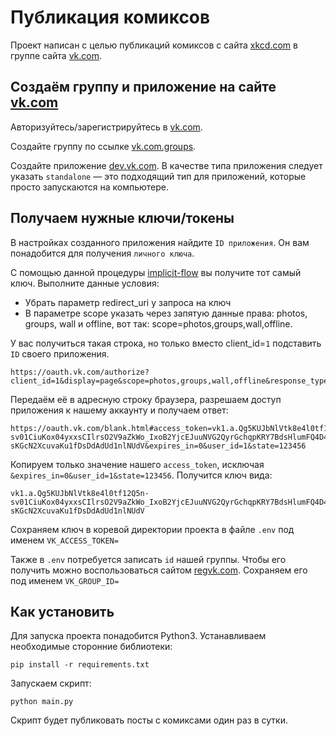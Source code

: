 # Публикация комиксов

Проект написан с целью публикаций комиксов с сайта [xkcd.com](https://xkcd.com/) в группе сайта [vk.com](https://vk.com/).

## Создаём группу и приложение на сайте [vk.com](https://vk.com/)
Авторизуйтесь/зарегистрируйтесь в [vk.com](https://vk.com/).

Создайте группу по ссылке [vk.com.groups](https://vk.com/groups?tab=admin).

Создайте приложение [dev.vk.com](https://dev.vk.com/). В качестве типа приложения следует указать `standalone` — это подходящий тип для приложений, которые просто запускаются на компьютере.

## Получаем нужные ключи/токены
В настройках созданного приложения найдите `ID приложения`. Он вам понадобится для получения `личного ключа`. 

С помощью данной процедуры [implicit-flow](https://dev.vk.com/api/access-token/implicit-flow-user) вы получите тот самый ключ. Выполните данные условия:
* Убрать параметр redirect_uri у запроса на ключ
* В параметре scope указать через запятую данные права: photos, groups, wall и offline, вот так: scope=photos,groups,wall,offline.

У вас получиться такая строка, но только вместо client_id=`1` подставить `ID` своего приложения.
```
https://oauth.vk.com/authorize?client_id=1&display=page&scope=photos,groups,wall,offline&response_type=token&v=5.131&state=123456
```
Передаём её в адресную строку браузера, разрешаем доступ приложения к нашему аккаунту и получаем ответ:
```
https://oauth.vk.com/blank.html#access_token=vk1.a.Qg5KUJbNlVtk8e4l0tf12Q5n-sv01CiuKox04yxxsCIlrsO2V9aZkWo_IxoB2YjcEJuuNVG2QyrGchqpKRY7BdsHlumFQ4D4OyZSHitA52NEDnVDKbGQRnEmF_p7O31Rt5MYPByb0y3qaJe8Auc6IT9fvbu-sKGcN2XcuvaKu1fDsDdAdUd1nlNUdV&expires_in=0&user_id=1&state=123456
```
Копируем только значение нашего `access_token`, исключая `&expires_in=0&user_id=1&state=123456`. Получится ключ вида:
```
vk1.a.Qg5KUJbNlVtk8e4l0tf12Q5n-sv01CiuKox04yxxsCIlrsO2V9aZkWo_IxoB2YjcEJuuNVG2QyrGchqpKRY7BdsHlumFQ4D4OyZSHitA52NEDnVDKbGQRnEmF_p7O31Rt5MYPByb0y3qaJe8Auc6IT9fvbu-sKGcN2XcuvaKu1fDsDdAdUd1nlNUdV
```
Сохраняем ключ в коревой директории проекта в файле `.env` под именем `VK_ACCESS_TOKEN=`

Также в `.env` потребуется записать `id` нашей группы. Чтобы его получить можно воспользоваться сайтом [regvk.com](https://regvk.com/id/). Сохраняем его под именем `VK_GROUP_ID=`

## Как установить

Для запуска проекта понадобится Python3. Устанавливаем необходимые сторонние библиотеки:
```
pip install -r requirements.txt
```
Запускаем скрипт:
```
python main.py
```
Скрипт будет публиковать посты с комиксами один раз в сутки.